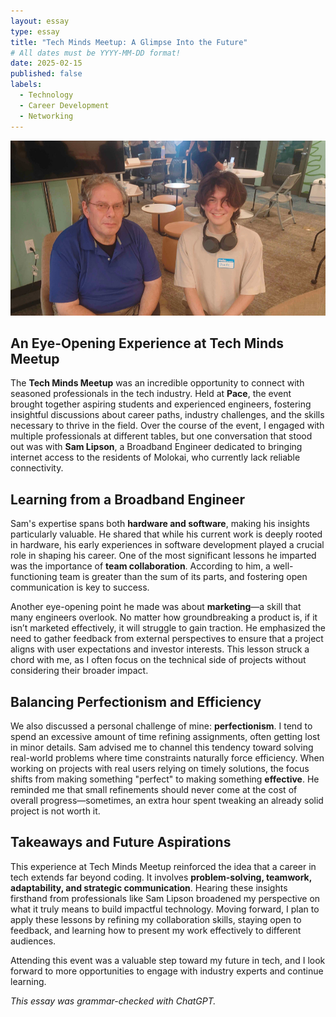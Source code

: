 ```yaml
---
layout: essay
type: essay
title: "Tech Minds Meetup: A Glimpse Into the Future"
# All dates must be YYYY-MM-DD format!
date: 2025-02-15
published: false
labels:
  - Technology
  - Career Development
  - Networking
---
```


![Photo with Sam Lipson](../img/tech-minds-pic.jpg)

## An Eye-Opening Experience at Tech Minds Meetup

The **Tech Minds Meetup** was an incredible opportunity to connect with seasoned professionals in the tech industry. Held at **Pace**, the event brought together aspiring students and experienced engineers, fostering insightful discussions about career paths, industry challenges, and the skills necessary to thrive in the field. Over the course of the event, I engaged with multiple professionals at different tables, but one conversation that stood out was with **Sam Lipson**, a Broadband Engineer dedicated to bringing internet access to the residents of Molokai, who currently lack reliable connectivity.

## Learning from a Broadband Engineer

Sam's expertise spans both **hardware and software**, making his insights particularly valuable. He shared that while his current work is deeply rooted in hardware, his early experiences in software development played a crucial role in shaping his career. One of the most significant lessons he imparted was the importance of **team collaboration**. According to him, a well-functioning team is greater than the sum of its parts, and fostering open communication is key to success.

Another eye-opening point he made was about **marketing**—a skill that many engineers overlook. No matter how groundbreaking a product is, if it isn’t marketed effectively, it will struggle to gain traction. He emphasized the need to gather feedback from external perspectives to ensure that a project aligns with user expectations and investor interests. This lesson struck a chord with me, as I often focus on the technical side of projects without considering their broader impact.

## Balancing Perfectionism and Efficiency

We also discussed a personal challenge of mine: **perfectionism**. I tend to spend an excessive amount of time refining assignments, often getting lost in minor details. Sam advised me to channel this tendency toward solving real-world problems where time constraints naturally force efficiency. When working on projects with real users relying on timely solutions, the focus shifts from making something "perfect" to making something **effective**. He reminded me that small refinements should never come at the cost of overall progress—sometimes, an extra hour spent tweaking an already solid project is not worth it.

## Takeaways and Future Aspirations

This experience at Tech Minds Meetup reinforced the idea that a career in tech extends far beyond coding. It involves **problem-solving, teamwork, adaptability, and strategic communication**. Hearing these insights firsthand from professionals like Sam Lipson broadened my perspective on what it truly means to build impactful technology. Moving forward, I plan to apply these lessons by refining my collaboration skills, staying open to feedback, and learning how to present my work effectively to different audiences.

Attending this event was a valuable step toward my future in tech, and I look forward to more opportunities to engage with industry experts and continue learning.

*This essay was grammar-checked with ChatGPT.*

